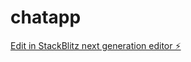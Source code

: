 # chatapp

[Edit in StackBlitz next generation editor ⚡️](https://stackblitz.com/~/github.com/lucky3287/chatapp)